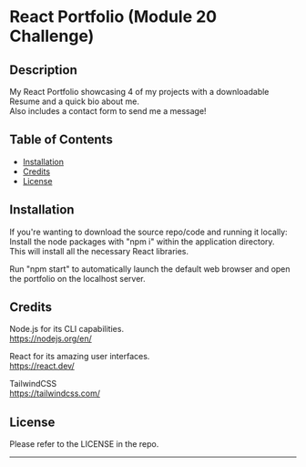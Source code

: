 # React Portfolio (Module 20 Challenge)

## Description

My React Portfolio showcasing 4 of my projects with a downloadable Resume and a quick bio about me.  
Also includes a contact form to send me a message!

## Table of Contents

- [Installation](#installation)
- [Credits](#credits)
- [License](#license)

## Installation

If you're wanting to download the source repo/code and running it locally:  
Install the node packages with "npm i" within the application directory.  
This will install all the necessary React libraries.  

Run "npm start" to automatically launch the default web browser and open the portfolio on the localhost server.  

## Credits

Node.js for its CLI capabilities.  
https://nodejs.org/en/

React for its amazing user interfaces.  
https://react.dev/

TailwindCSS  
https://tailwindcss.com/


## License

Please refer to the LICENSE in the repo.

---
